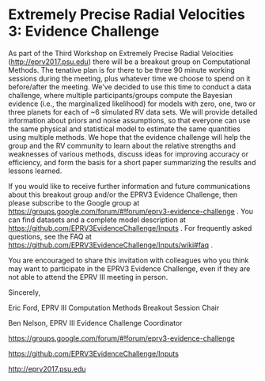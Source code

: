 # Extremely Precise Radial Velocities 3:  Evidence Challenge

As part of the Third Workshop on Extremely Precise Radial Velocities (http://eprv2017.psu.edu) there will be a breakout group on Computational Methods.  The tenative plan is for there to be three 90 minute working sessions during the meeting, plus whatever time we choose to spend on it before/after the meeting.  We've decided to use this time to conduct a data challenge, where multiple participants/groups compute the Bayesian evidence (i.e., the marginalized likelihood) for models with zero, one, two or three planets for each of ~6 simulated RV data sets.  We will provide detailed information about priors and noise assumptions, so that everyone can use the same physical and statistical model to estimate the same quantities using multiple methods.  We hope that the evidence challenge will help the group and the RV community to learn about the relative strengths and weaknesses of various methods, discuss ideas for improving accuracy or efficiency, and form the basis for a short paper summarizing the results and lessons learned.  

If you would like to receive further information and future communications about this breakout group and/or the EPRV3 Evidence Challenge, then please subscribe to the Google group at https://groups.google.com/forum/#!forum/eprv3-evidence-challenge .  You can find datasets and a complete model description at https://github.com/EPRV3EvidenceChallenge/Inputs .  For frequently asked questions, see the FAQ at https://github.com/EPRV3EvidenceChallenge/Inputs/wiki#faq .

You are encouraged to share this invitation with colleagues who you think may want to participate in the EPRV3 Evidence Challenge, even if they are not able to attend the EPRV III meeting in person.

Sincerely,

Eric Ford, EPRV III Computation Methods Breakout Session Chair

Ben Nelson, EPRV III Evidence Challenge Coordinator

https://groups.google.com/forum/#!forum/eprv3-evidence-challenge

https://github.com/EPRV3EvidenceChallenge/Inputs 

http://eprv2017.psu.edu

